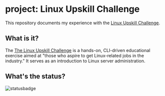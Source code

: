 # project: Linux Upskill Challenge
This repository documents my experience with the [Linux Upskill Challenge](https://github.com/livialima/linuxupskillchallenge).

## What is it?
The [The Linux Upskill Challenge](https://linuxupskillchallenge.org/) is a hands-on, CLI-driven educational exercise aimed at "those who aspire to get Linux-related jobs in the industry." It serves as an introduction to Linux server administration.

## What's the status?
![statusbadge](https://img.shields.io/badge/status-in--progress-blue?style=for-the-badge)
